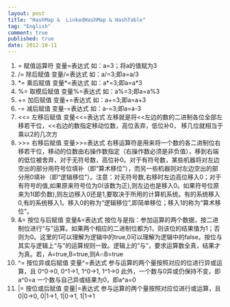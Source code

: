 ```yaml
---
layout: post
title: "HashMap &  LinkedHashMap & HashTable"
tag: "English"
comment: true
published: true
date: 2012-10-11
---
```

1. = 赋值运算符
变量=表达式 如：a=3；将a的值赋为3
2. /= 除后赋值
变量/=表达式 如：a/=3;即a=a/3
3. \*= 乘后赋值
变量\*=表达式 如：a\*=3;即a=a*3
4. %= 取模后赋值
变量%=表达式 如：a%=3;即a=a%3
5. += 加后赋值
变量+=表达式 如：a+=3;即a=a+3
6. -= 减后赋值
变量-=表达式 如：a-=3;即a=a-3
7. <<= 左移后赋值
变量<<=表达式 左移就是将<<左边的数的二进制各位全部左移若干位，<<右边的数指定移动位数，高位丢弃，低位补0， 移几位就相当于乘以2的几次方
8. \>>= 右移后赋值
变量>>=表达式 右移运算符是用来将一个数的各二进制位右移若干位，移动的位数由右操作数指定（右操作数必须是非负值），移到右端的低位被舍弃，对于无符号数，高位补0。对于有符号数，某些机器将对左边空出的部分用符号位填补（即“算术移位”），而另一些机器则对左边空出的部分用0填补（即“逻辑移位”）。注意：对无符号数,右移时左边高位移入0；对于有符号的值,如果原来符号位为0(该数为正),则左边也是移入0。如果符号位原来为1(即负数),则左边移入0还是1,要取决于所用的计算机系统。有的系统移入0,有的系统移入1。移入0的称为“逻辑移位”,即简单移位；移入1的称为“算术移位”。
9. &= 按位与后赋值
变量&=表达式 按位与是指：参加运算的两个数据，按二进制位进行“与”运算。如果两个相应的二进制位都为1，则该位的结果值为1；否则为0。这里的1可以理解为逻辑中的true,0可以理解为逻辑中的false。按位与其实与逻辑上“与”的运算规则一致。逻辑上的“与”，要求运算数全真，结果才为真。若，A=true,B=true,则A∩B=true
10.  ^= 按位异或后赋值
变量^=表达式 参与运算的两个量按照对应的位进行异或运算，且
0^0→0, 0^1→1, 1^0→1, 1^1→0
此外，一个数与0异或仍保持不变，即a^0=a
一个数与自己异或结果为0，即a^a=0
11. |= 按位或后赋值
变量|=表达式 参与运算的两个量按照对应位进行或运算，且0|0→0, 0|1→1, 1|0→1, 1|1→1